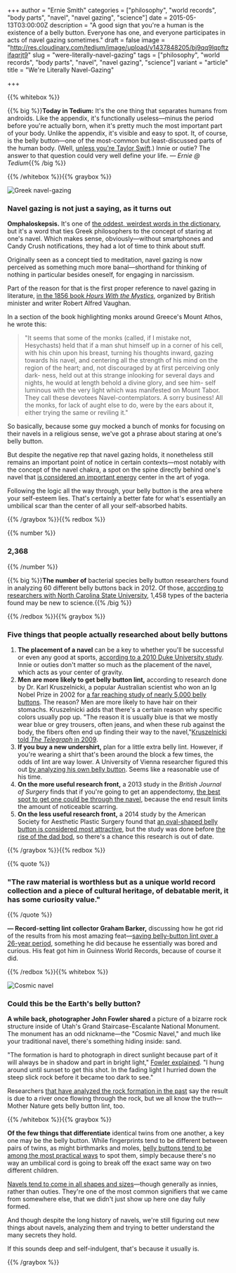 +++
author = "Ernie Smith"
categories = ["philosophy", "world records", "body parts", "navel", "navel gazing", "science"]
date = 2015-05-13T03:00:00Z
description = "A good sign that you're a human is the existence of a belly button. Everyone has one, and everyone participates in acts of navel gazing sometimes."
draft = false
image = "http://res.cloudinary.com/tedium/image/upload/v1437848205/bj9qq9lqpftzifaqrjt9"
slug = "were-literally-navel-gazing"
tags = ["philosophy", "world records", "body parts", "navel", "navel gazing", "science"]
variant = "article"
title = "We're Literally Navel-Gazing"

+++

{{% whitebox %}}

{{% big %}}**Today in Tedium:** It's the one thing that separates humans from androids. Like the appendix, it's functionally useless—minus the period before you're actually born, when it's pretty much the most important part of your body. Unlike the appendix, it's visible and easy to spot. It, of course, is the belly button—one of the most-common but least-discussed parts of the human body. (Well, [unless you're Taylor Swift](http://nymag.com/thecut/2014/07/theres-no-proof-taylor-swift-has-a-belly-button.html).) Innie or outie? The answer to that question could very well define your life. _— Ernie @ Tedium_{{% /big %}}

{{% /whitebox %}}{{% graybox %}}

![Greek navel-gazing](http://res.cloudinary.com/tedium/image/upload/v1437847927/sc2qh5jvg4qaoitg0pnt.jpg)

### Navel gazing is not just a saying, as it turns out

**Omphaloskepsis.** It's one of [the oddest, weirdest words in the dictionary](http://www.merriam-webster.com/dictionary/omphaloskepsis), but it's a word that ties Greek philosophers to the concept of staring at one's navel. Which makes sense, obviously—without smartphones and Candy Crush notifications, they had a lot of time to think about stuff.

Originally seen as a concept tied to meditation, navel gazing is now perceived as something much more banal—shorthand for thinking of nothing in particular besides oneself, for engaging in narcissism.

Part of the reason for that is the first proper reference to navel gazing in literature, [in the 1856 book _Hours With the Mystics_](https://archive.org/details/hourswithmystics00vaugiala), organized by British minister and writer Robert Alfred Vaughan.

In a section of the book highlighting monks around Greece's Mount Athos, he wrote this:

> "It seems that some of the monks (called, if I mistake not, Hesychasts) held that if a man shut himself up in a corner of his cell, with his chin upon his breast, turning his thoughts inward, gazing towards his navel, and centering all the strength of his mind on the region of the heart; and, not discouraged by at first perceiving only dark- ness, held out at this strange inlooking for several days and nights, he would at length behold a divine glory, and see him- self luminous with the very light which was manifested on Mount Tabor. They call these devotees Navel-contemplators. A sorry business! All the monks, for lack of aught else to do, were by the ears about it, either trying the same or reviling it."

So basically, because some guy mocked a bunch of monks for focusing on their navels in a religious sense, we've got a phrase about staring at one's belly button.

But despite the negative rep that navel gazing holds, it nonetheless still remains an important point of notice in certain contexts—most notably with the concept of the navel chakra, a spot on the spine directly behind one's navel that [is considered an important energy](http://www.yogajournal.com/yoga-101/intro-navel-chakra-manipura/) center in the art of yoga.

Following the logic all the way through, your belly button is the area where your self-esteem lies. That's certainly a better fate for what's essentially an umbilical scar than the center of all your self-absorbed habits.

{{% /graybox %}}{{% redbox %}}

{{% number %}}
### 2,368
{{% /number %}}

{{% big %}}**The number of** bacterial species belly button researchers found in analyzing 60 different belly buttons back in 2012. Of those, [according to researchers with North Carolina State University](http://news.nationalgeographic.com/news/2012/11/121114-belly-button-bacteria-science-health-dunn/), 1,458 types of the bacteria found may be new to science.{{% /big %}}

{{% /redbox %}}{{% graybox %}}

### Five things that people actually researched about belly buttons

1. **The placement of a navel** can be a key to whether you'll be successful or even any good at sports, [according to a 2010 Duke University study](http://news.discovery.com/human/genetics/belly-buttons-sports-athletes.htm). Innie or outies don't matter so much as the placement of the navel, which acts as your center of gravity.
2. **Men are more likely to get belly button lint,** according to research done by Dr. Karl Kruszelnicki, a popular Australian scientist who won an Ig Nobel Prize in 2002 for [a far reaching study of nearly 5,000 belly buttons](http://www.abc.net.au/science/k2/lint/). The reason? Men are more likely to have hair on their stomachs. Kruszelnicki adds that there's a certain reason why specific colors usually pop up. "The reason it is usually blue is that we mostly wear blue or grey trousers, often jeans, and when these rub against the body, the fibers often end up finding their way to the navel,"[Kruszelnicki told _The Telegraph_ in 2009](http://www.telegraph.co.uk/news/newstopics/howaboutthat/4883791/Revealed-The-secrets-of-belly-button-fluff.html).
3. **If you buy a new undershirt,** plan for a little extra belly lint. However, if you're wearing a shirt that's been around the block a few times, the odds of lint are way lower. A University of Vienna researcher figured this out [by analyzing his own belly button](http://www.newscientist.com/article/dn16877-scientist-spends-four-years-studying-navel-fluff.html#.VVKg82TBzGd). Seems like a reasonable use of his time.
4. **On the more useful research front,** a 2013 study in the _British Journal of Surgery_ finds that if you're going to get an appendectomy, [the best spot to get one could be through the navel](http://www.medscape.com/viewarticle/782349), because the end result limits the amount of noticeable scarring.
5. **On the less useful research front,** a 2014 study by the American Society for Aesthetic Plastic Surgery found that [an oval-shaped belly button is considered most attractive](http://www.medicaldaily.com/belly-button-makeovers-offer-perfect-navel-oval-shaped-belly-buttons-are-prettiest-299888), but the study was done before [the rise of the dad bod](https://digiday.com/brands/millennial-behind-term-dad-bod/), so there's a chance this research is out of date.

{{% /graybox %}}{{% redbox %}}

{{% quote %}}
### "The raw material is worthless but as a unique world record collection and a piece of cultural heritage, of debatable merit, it has some curiosity value."
{{% /quote %}}

**— Record-setting lint collector Graham Barker,** discussing how he got rid of the results from his most amazing feat—[saving belly-button lint over a 26-year period](http://www.dailymail.co.uk/news/article-1323303/Librarian-enters-Guinness-World-Records-collecting-belly-button-fluff.html#ixzz13JpfxEGz), something he did because he essentially was bored and curious. His feat got him in Guinness World Records, because of course it did.

{{% /redbox %}}{{% whitebox %}}

![Cosmic navel](http://res.cloudinary.com/tedium/image/upload/v1437847951/gwedl7qbsmjeqsdjlzb4.jpg)

### Could this be the Earth's belly button?

**A while back, photographer John Fowler shared** a picture of a bizarre rock structure inside of Utah's Grand Staircase-Escalante National Monument. The monument has an odd nickname—the "Cosmic Navel," and much like your traditional navel, there's something hiding inside: sand.

"The formation is hard to photograph in direct sunlight because part of it will always be in shadow and part in bright light," [Fowler explained](https://www.flickr.com/photos/snowpeak/17174746499/in/photolist-saF4LX-ssQUwQ-st67in-sekmhp-ag6rQQ). "I hung around until sunset to get this shot. In the fading light I hurried down the steep slick rock before it became too dark to see."

Researchers [that have analyzed the rock formation in the past](http://www.smithsonianmag.com/science-nature/how-giant-cosmic-navel-formed-utah-180955188/?no-ist) say the result is due to a river once flowing through the rock, but we all know the truth—Mother Nature gets belly button lint, too.

{{% /whitebox %}}{{% graybox %}}

**Of the few things that differentiate** identical twins from one another, a key one may be the belly button. While fingerprints tend to be different between pairs of twins, as might birthmarks and moles, [belly buttons tend to be among the most practical ways](http://blogs.babiesonline.com/twins/identical-twins-how-can-you-tell-them-apart/) to spot them, simply because there's no way an umbilical cord is going to break off the exact same way on two different children.

[Navels tend to come in all shapes and sizes](http://bodyodd.nbcnews.com/_news/2011/05/13/6640270-what-makes-an-innie-an-innie-and-more-belly-button-mysteries)—though generally as innies, rather than outies. They're one of the most common signifiers that we came from somewhere else, that we didn't just show up here one day fully formed.

And though despite the long history of navels, we're still figuring out new things about navels, analyzing them and trying to better understand the many secrets they hold.

If this sounds deep and self-indulgent, that's because it usually is.

{{% /graybox %}}